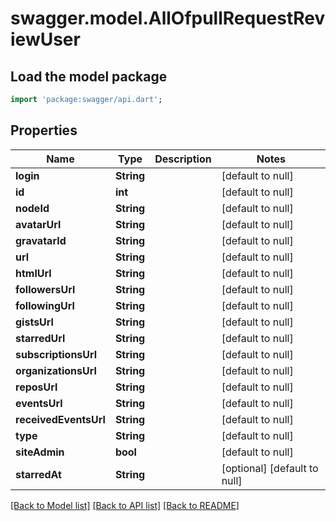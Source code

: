 # swagger.model.AllOfpullRequestReviewUser

## Load the model package
```dart
import 'package:swagger/api.dart';
```

## Properties
Name | Type | Description | Notes
------------ | ------------- | ------------- | -------------
**login** | **String** |  | [default to null]
**id** | **int** |  | [default to null]
**nodeId** | **String** |  | [default to null]
**avatarUrl** | **String** |  | [default to null]
**gravatarId** | **String** |  | [default to null]
**url** | **String** |  | [default to null]
**htmlUrl** | **String** |  | [default to null]
**followersUrl** | **String** |  | [default to null]
**followingUrl** | **String** |  | [default to null]
**gistsUrl** | **String** |  | [default to null]
**starredUrl** | **String** |  | [default to null]
**subscriptionsUrl** | **String** |  | [default to null]
**organizationsUrl** | **String** |  | [default to null]
**reposUrl** | **String** |  | [default to null]
**eventsUrl** | **String** |  | [default to null]
**receivedEventsUrl** | **String** |  | [default to null]
**type** | **String** |  | [default to null]
**siteAdmin** | **bool** |  | [default to null]
**starredAt** | **String** |  | [optional] [default to null]

[[Back to Model list]](../README.md#documentation-for-models) [[Back to API list]](../README.md#documentation-for-api-endpoints) [[Back to README]](../README.md)

